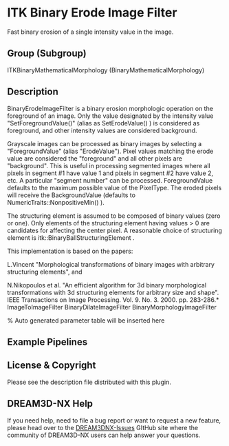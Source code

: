 # ITK Binary Erode Image Filter

Fast binary erosion of a single intensity value in the image.

## Group (Subgroup)

ITKBinaryMathematicalMorphology (BinaryMathematicalMorphology)

## Description

BinaryErodeImageFilter is a binary erosion morphologic operation on the foreground of an image. Only the value designated by the intensity value "SetForegroundValue()" (alias as SetErodeValue() ) is considered as foreground, and other intensity values are considered background.

Grayscale images can be processed as binary images by selecting a "ForegroundValue" (alias "ErodeValue"). Pixel values matching the erode value are considered the "foreground" and all other pixels are "background". This is useful in processing segmented images where all pixels in segment #1 have value 1 and pixels in segment #2 have value 2, etc. A particular "segment number" can be processed. ForegroundValue defaults to the maximum possible value of the PixelType. The eroded pixels will receive the BackgroundValue (defaults to NumericTraits::NonpositiveMin() ).

The structuring element is assumed to be composed of binary values (zero or one). Only elements of the structuring element having values > 0 are candidates for affecting the center pixel. A reasonable choice of structuring element is itk::BinaryBallStructuringElement .

This implementation is based on the papers:

L.Vincent "Morphological transformations of binary images with
arbitrary structuring elements", and

N.Nikopoulos et al. "An efficient algorithm for 3d binary
morphological transformations with 3d structuring elements
for arbitrary size and shape". IEEE Transactions on Image Processing. Vol. 9. No. 3. 2000. pp. 283-286.* ImageToImageFilter BinaryDilateImageFilter BinaryMorphologyImageFilter

% Auto generated parameter table will be inserted here

## Example Pipelines

## License & Copyright

Please see the description file distributed with this plugin.

## DREAM3D-NX Help

If you need help, need to file a bug report or want to request a new feature, please head over to the [DREAM3DNX-Issues](https://github.com/BlueQuartzSoftware/DREAM3DNX-Issues/discussions) GItHub site where the community of DREAM3D-NX users can help answer your questions.
